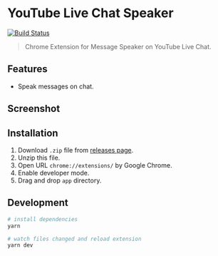 # YouTube Live Chat Speaker
[![Build Status](https://travis-ci.org/fiahfy/youtube-live-chat-speaker.svg?branch=master)](https://travis-ci.org/fiahfy/youtube-live-chat-speaker)

> Chrome Extension for Message Speaker on YouTube Live Chat.


## Features
* Speak messages on chat.


## Screenshot
<!-- ![screenshot](./build/screenshots/screenshot.png?raw=true) -->


## Installation
1. Download `.zip` file from [releases page](https://github.com/fiahfy/youtube-live-chat-speaker/releases).
2. Unzip this file.
3. Open URL `chrome://extensions/` by Google Chrome.
4. Enable developer mode.
5. Drag and drop `app` directory.


## Development
``` bash
# install dependencies
yarn

# watch files changed and reload extension
yarn dev
```

